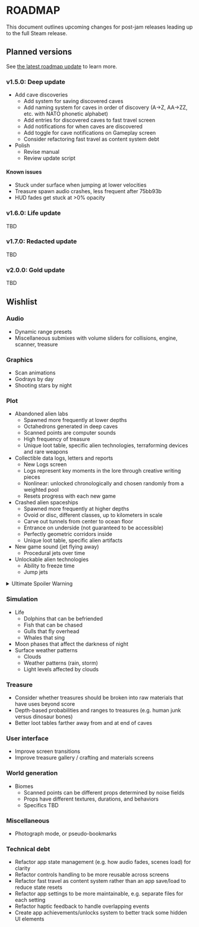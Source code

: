 # ROADMAP
This document outlines upcoming changes for post-jam releases leading up to the full Steam release.

## Planned versions
See [the latest roadmap update](https://shiftbacktick.io/sea/devlogs/2021/06/21/roadmap-update.html) to learn more.

### v1.5.0: Deep update
- Add cave discoveries
  - Add system for saving discovered caves
  - Add naming system for caves in order of discovery (A->Z, AA->ZZ, etc. with NATO phonetic alphabet)
  - Add entries for discovered caves to fast travel screen
  - Add notifications for when caves are discovered
  - Add toggle for cave notifications on Gameplay screen
  - Consider refactoring fast travel as content system debt
- Polish
  - Revise manual
  - Review update script

#### Known issues
- Stuck under surface when jumping at lower velocities
- Treasure spawn audio crashes, less frequent after 75bb93b
- HUD fades get stuck at >0% opacity

### v1.6.0: Life update
TBD

### v1.7.0: Redacted update
TBD

### v2.0.0: Gold update
TBD

## Wishlist
### Audio
- Dynamic range presets
- Miscellaneous submixes with volume sliders for collisions, engine, scanner, treasure

### Graphics
- Scan animations
- Godrays by day
- Shooting stars by night

### Plot
- Abandoned alien labs
  - Spawned more frequently at lower depths
  - Octahedrons generated in deep caves
  - Scanned points are computer sounds
  - High frequency of treasure
  - Unique loot table, specific alien technologies, terraforming devices and rare weapons
- Collectible data logs, letters and reports
  - New Logs screen
  - Logs represent key moments in the lore through creative writing pieces
  - Nonlinear: unlocked chronologically and chosen randomly from a weighted pool
  - Resets progress with each new game
- Crashed alien spaceships
  - Spawned more frequently at higher depths
  - Ovoid or disc, different classes, up to kilometers in scale
  - Carve out tunnels from center to ocean floor
  - Entrance on underside (not guaranteed to be accessible)
  - Perfectly geometric corridors inside
  - Unique loot table, specific alien artifacts
- New game sound (jet flying away)
  - Procedural jets over time
- Unlockable alien technologies
  - Ability to freeze time
  - Jump jets

<details>
  <summary>Ultimate Spoiler Warning</summary>
  <ul>
    <li>Aliens wanted to peacefully immigrate to Earth.</li>
    <li>Alien leaders established a secret base on Earth.</li>
  </ul>
</details>

### Simulation
- Life
  - Dolphins that can be befriended
  - Fish that can be chased
  - Gulls that fly overhead
  - Whales that sing
- Moon phases that affect the darkness of night
- Surface weather patterns
  - Clouds
  - Weather patterns (rain, storm)
  - Light levels affected by clouds

### Treasure
- Consider whether treasures should be broken into raw materials that have uses beyond score
- Depth-based probabilities and ranges to treasures (e.g. human junk versus dinosaur bones)
- Better loot tables farther away from and at end of caves

### User interface
- Improve screen transitions
- Improve treasure gallery / crafting and materials screens

### World generation
- Biomes
  - Scanned points can be different props determined by noise fields
  - Props have different textures, durations, and behaviors
  - Specifics TBD

### Miscellaneous
- Photograph mode, or pseudo-bookmarks

### Technical debt
- Refactor app state management (e.g. how audio fades, scenes load) for clarity
- Refactor controls handling to be more reusable across screens
- Refactor fast travel as content system rather than an app save/load to reduce state resets
- Refactor app settings to be more maintainable, e.g. separate files for each setting
- Refactor haptic feedback to handle overlapping events
- Create app achievements/unlocks system to better track some hidden UI elements
